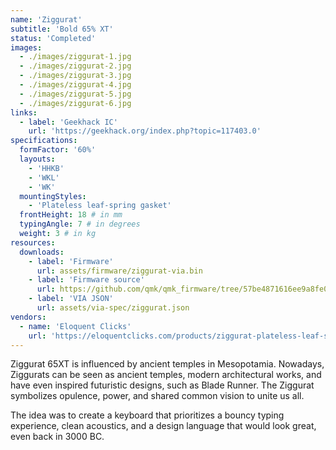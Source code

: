 ```yaml
---
name: 'Ziggurat'
subtitle: 'Bold 65% XT'
status: 'Completed'
images:
  - ./images/ziggurat-1.jpg
  - ./images/ziggurat-2.jpg
  - ./images/ziggurat-3.jpg
  - ./images/ziggurat-4.jpg
  - ./images/ziggurat-5.jpg
  - ./images/ziggurat-6.jpg
links:
  - label: 'Geekhack IC'
    url: 'https://geekhack.org/index.php?topic=117403.0'
specifications:
  formFactor: '60%'
  layouts:
    - 'HHKB'
    - 'WKL'
    - 'WK'
  mountingStyles:
    - 'Plateless leaf-spring gasket'
  frontHeight: 18 # in mm
  typingAngle: 7 # in degrees
  weight: 3 # in kg
resources:
  downloads:
    - label: 'Firmware'
      url: assets/firmware/ziggurat-via.bin
    - label: 'Firmware source'
      url: https://github.com/qmk/qmk_firmware/tree/57be4871616ee9a8fe042f6186010d436ec7d4b1/keyboards/wolf/ziggurat
    - label: 'VIA JSON'
      url: assets/via-spec/ziggurat.json
vendors:
  - name: 'Eloquent Clicks'
    url: 'https://eloquentclicks.com/products/ziggurat-plateless-leaf-spring-pcb-mount-65-xt'
---
```


Ziggurat 65XT is influenced by ancient temples in Mesopotamia. Nowadays, Ziggurats can be seen as ancient temples, modern architectural works, and have even inspired futuristic designs, such as Blade Runner. The Ziggurat symbolizes opulence, power, and shared common vision to unite us all.

The idea was to create a keyboard that prioritizes a bouncy typing experience, clean acoustics, and a design language that would look great, even back in 3000 BC.
